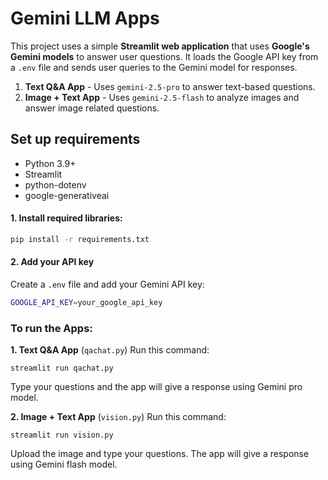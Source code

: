 # Gemini LLM Apps

This project uses a simple **Streamlit web application** that uses **Google's Gemini models** to answer user questions. It loads the Google API key from a `.env` file and sends user queries to the Gemini model for responses.

1. **Text Q&A App** - Uses `gemini-2.5-pro` to answer text-based questions.
2. **Image + Text App** - Uses `gemini-2.5-flash` to analyze images and answer image related questions.

## Set up requirements

- Python 3.9+
- Streamlit
- python-dotenv
- google-generativeai

#### 1. Install required libraries:
```bash
pip install -r requirements.txt
```
#### 2. Add your API key
Create a `.env` file and add your Gemini API key:
```bash
GOOGLE_API_KEY=your_google_api_key
```
### To run the Apps:
**1. Text Q&A App** (`qachat.py`) Run this command:
```
streamlit run qachat.py
```
Type your questions and the app will give a response using Gemini pro model.

**2. Image + Text App** (`vision.py`) Run this command:
```
streamlit run vision.py
```
Upload the image and type your questions. The app will give a response using Gemini flash model.



